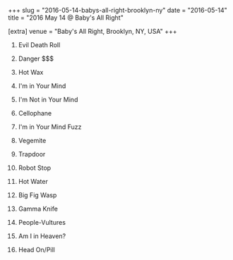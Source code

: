 +++
slug = "2016-05-14-babys-all-right-brooklyn-ny"
date = "2016-05-14"
title = "2016 May 14 @ Baby's All Right"

[extra]
venue = "Baby's All Right, Brooklyn, NY, USA"
+++

 1. Evil Death Roll

 2. Danger $$$

 3. Hot Wax

 4. I'm in Your Mind

 5. I'm Not in Your Mind

 6. Cellophane

 7. I'm in Your Mind Fuzz

 8. Vegemite

 9. Trapdoor

10. Robot Stop

11. Hot Water

12. Big Fig Wasp

13. Gamma Knife

14. People-Vultures

15. Am I in Heaven?

16. Head On/Pill


